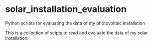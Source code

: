 # solar_installation_evaluation
Python scripts for evaluating the data of my photovoltaic installation

This is a collection of scipts to read and evaluate the data of my solar installation.
